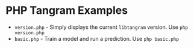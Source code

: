 # PHP Tangram Examples

* `version.php` - Simply displays the current `libtangram` version.  Use `php version.php`
* `basic.php` - Train a model and run a prediction.  Use `php basic.php`
